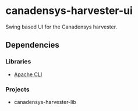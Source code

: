 canadensys-harvester-ui
=======================

Swing based UI for the Canadensys harvester.


Dependencies
------------
### Libraries
* [Apache CLI](http://commons.apache.org/proper/commons-cli/)

### Projects
* canadensys-harvester-lib
